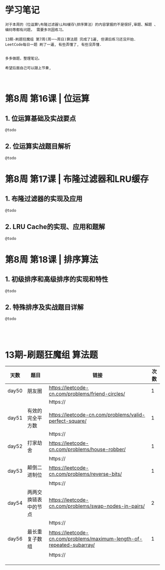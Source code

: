 # 学习笔记
           
    对于本周的（位运算\布隆过滤器\LRU缓存\排序算法）的内容掌握的不是很好,审题、解题 、编码等都有问题， 需要多巩固练习。
    
    13期-刷题狂魔组 第7周(周一~周日)算法题 完成了1遍, 但课后练习还没开始.
    LeetCode每日一题 刷了一遍, 有些弄懂了, 有些没弄懂.


    多多做题，整理笔记。
    
    希望后面自己可以跟上节奏, 

   


​    


# 第8周 第16课 | 位运算

##   1. 位运算基础及实战要点
    @todo
##   2. 位运算实战题目解析
    @todo


# 第8周 第17课 | 布隆过滤器和LRU缓存

##   1. 布隆过滤器的实现及应用
    @todo
##   2. LRU Cache的实现、应用和题解
    @todo



# 第8周 第18课 | 排序算法

##   1. 初级排序和高级排序的实现和特性
    @todo
##   2. 特殊排序及实战题目详解
    @todo
​    
​    
# 13期-刷题狂魔组 算法题


| 天数  | 题目               | 链接                                                         | 次数 |
| ----- | ------------------ | ------------------------------------------------------------ | ---- |
| day50 | 朋友圈       | https://leetcode-cn.com/problems/friend-circles/         | 1    |
|       |                    | https:// |      |
| day51 | 有效的完全平方数 | https://leetcode-cn.com/problems/valid-perfect-square/ | 1    |
|       |                    | https:// |      |
| day52 | 打家劫舍           | https://leetcode-cn.com/problems/house-robber/          | 1    |
|       |                    | https:// |      |
| day53 | 颠倒二进制位         | https://leetcode-cn.com/problems/reverse-bits/           | 1    |
|       |                    | https:// |      |
| day54 | 两两交换链表中的节点           | https://leetcode-cn.com/problems/swap-nodes-in-pairs/                | 2    |
|       |                    | https:// |      |
| day56 | 最长重复子数组           | https://leetcode-cn.com/problems/maximum-length-of-repeated-subarray/                       | 1    |
|       |                    | https:// |      |
|       |                    |                                                              |      |
|       |                    |                                                              |      |
|       |                    |                                                              |      |

​                                         